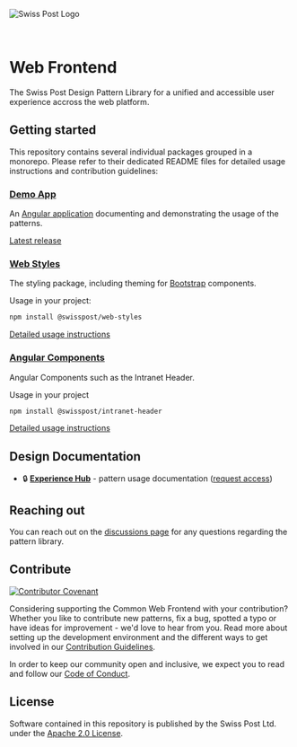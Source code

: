 ![Swiss Post Logo](https://www.post.ch/-/media/portal-opp/global/logos/logo---die-post.svg?vs=2&sc_lang=en)

<br>

# Web Frontend

The Swiss Post Design Pattern Library for a unified and accessible user experience accross the web platform.


## Getting started

This repository contains several individual packages grouped in a monorepo. Please refer to their dedicated README files for detailed usage instructions and contribution guidelines:

### [Demo App](/packages/web-demo/)
An [Angular application](https://angular.io/) documenting and demonstrating the usage of the patterns.

[Latest release](https://swisspost-web-frontend.netlify.app/)

### [Web Styles](/packages/web-styles/)
The styling package, including theming for [Bootstrap](https://getbootstrap.com/) components. 

Usage in your project:
```bash
npm install @swisspost/web-styles
```
[Detailed usage instructions](/packages/web-styles/README.md)


### [Angular Components](/packages/angular-components/)
Angular Components such as the Intranet Header.

Usage in your project
```bash
npm install @swisspost/intranet-header
```
[Detailed usage instructions](/packages/angular-components/projects/swisspost-intranet-header/)

## Design Documentation

- 🔒 **[Experience Hub](https://www.experience-hub.ch/document/2803)** - pattern usage documentation ([request access](https://www.experience-hub.ch/request-access/))


## Reaching out

You can reach out on the [discussions page](https://github.com/swisspost/web-frontend/discussions) for any questions regarding the pattern library.


## Contribute

[![Contributor Covenant](https://img.shields.io/badge/Contributor%20Covenant-2.1-4baaaa.svg)](code_of_conduct.md)

Considering supporting the Common Web Frontend with your contribution? Whether you like to contribute new patterns, fix a bug, spotted a typo or have ideas for improvement - we'd love to hear from you. Read more about setting up the development environment and the different ways to get involved in our [Contribution Guidelines](/CONTRIBUTING.md). 

In order to keep our community open and inclusive, we expect you to read and follow our [Code of Conduct](/CODE_OF_CONDUCT.md).


## License

Software contained in this repository is published by the Swiss Post Ltd. under the [Apache 2.0 License](./LICENSE). 
